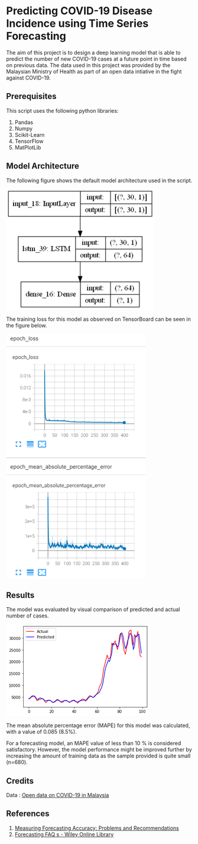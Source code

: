 # Predicting COVID-19 Disease Incidence using Time Series Forecasting

The aim of this project is to design a deep learning model that is able to predict the number of new COVID-19 cases at a future point in time based on previous data.
The data used in this project was provided by the Malaysian Ministry of Health as part of an open data intiative in the fight against COVID-19.

## Prerequisites

This script uses the following python libraries:
1. Pandas
2. Numpy
3. Scikit-Learn
4. TensorFlow
5. MatPlotLib

## Model Architecture
The following figure shows the default model architecture used in the script.

<img src="static/model_lstm.png" width="400">

The training loss for this model as observed on TensorBoard can be seen in the figure below.

![TensorBoard](static/tensorboard.png)

## Results

The model was evaluated by visual comparison of predicted and actual number of cases.

![Prediction plot](static/evaluation_graph.png)

The mean absolute percentage error (MAPE) for this model was calculated, with a value of 0.085 (8.5%).

For a forecasting model, an MAPE value of less than 10 % is considered satisfactory. However, the model performance might be improved further by increasing the amount of training data as the sample provided is quite small (n=680). 

## Credits

Data : [Open data on COVID-19 in Malaysia](https://github.com/MoH-Malaysia/covid19-public)

## References
1. [Measuring Forecasting Accuracy: Problems and Recommendations](https://www.researchgate.net/publication/282136084_Measuring_Forecasting_Accuracy_Problems_and_Recommendations_by_the_Example_of_SKU-Level_Judgmental_Adjustments)
2. [Forecasting FAQ s - Wiley Online Library](https://onlinelibrary.wiley.com/doi/pdf/10.1002/9781119199885.app1)

